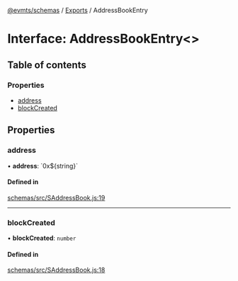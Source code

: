 [@evmts/schemas](../README.md) / [Exports](../modules.md) / AddressBookEntry

# Interface: AddressBookEntry<\>

## Table of contents

### Properties

- [address](AddressBookEntry.md#address)
- [blockCreated](AddressBookEntry.md#blockcreated)

## Properties

### address

• **address**: \`0x${string}\`

#### Defined in

[schemas/src/SAddressBook.js:19](https://github.com/evmts/evmts-monorepo/blob/baee3b8d/schemas/src/SAddressBook.js#L19)

___

### blockCreated

• **blockCreated**: `number`

#### Defined in

[schemas/src/SAddressBook.js:18](https://github.com/evmts/evmts-monorepo/blob/baee3b8d/schemas/src/SAddressBook.js#L18)
